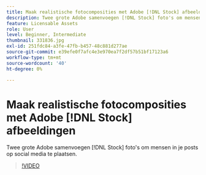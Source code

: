 ```yaml
---
title: Maak realistische fotocomposities met Adobe [!DNL Stock] afbeeldingen
description: Twee grote Adobe samenvoegen [!DNL Stock] foto's om mensen in je posts op social media te plaatsen
feature: Licensable Assets
role: User
level: Beginner, Intermediate
thumbnail: 331836.jpg
exl-id: 251fdc84-a3fe-47fb-b457-48c881d277ae
source-git-commit: e39efe0f7afc4e3e970ea7f2df57b51bf17123a6
workflow-type: tm+mt
source-wordcount: '40'
ht-degree: 0%

---
```


# Maak realistische fotocomposities met Adobe [!DNL Stock] afbeeldingen

Twee grote Adobe samenvoegen [!DNL Stock] foto&#39;s om mensen in je posts op social media te plaatsen.

>[!VIDEO](https://video.tv.adobe.com/v/331836?hidetitle=true)
